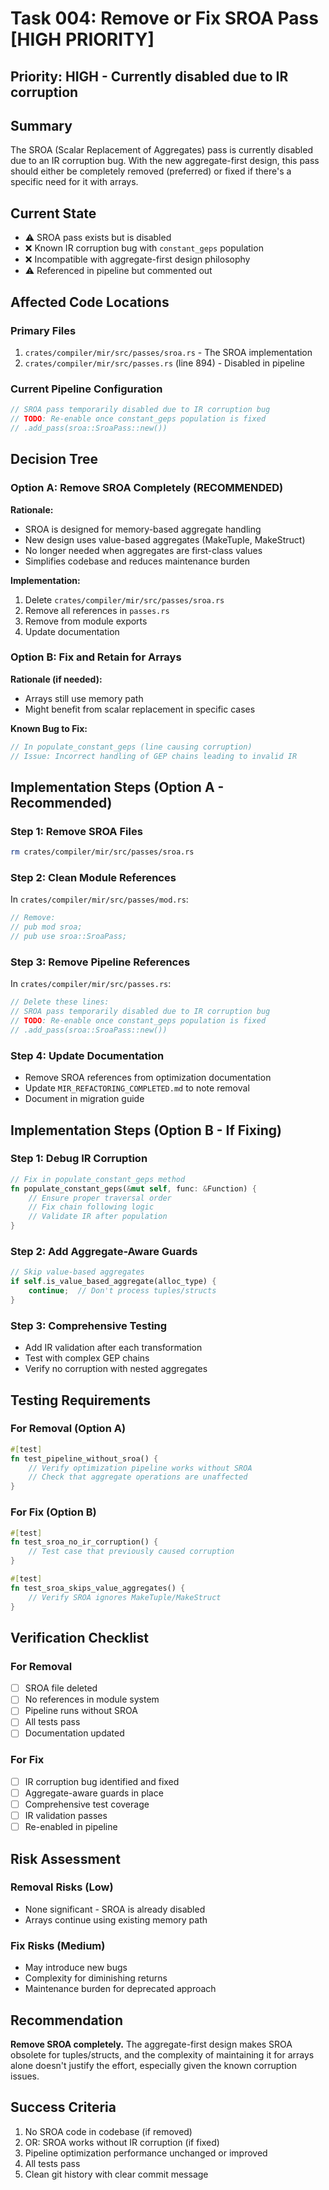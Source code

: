 # Task 004: Remove or Fix SROA Pass [HIGH PRIORITY]

## Priority: HIGH - Currently disabled due to IR corruption

## Summary

The SROA (Scalar Replacement of Aggregates) pass is currently disabled due to an
IR corruption bug. With the new aggregate-first design, this pass should either
be completely removed (preferred) or fixed if there's a specific need for it
with arrays.

## Current State

- ⚠️ SROA pass exists but is disabled
- ❌ Known IR corruption bug with `constant_geps` population
- ❌ Incompatible with aggregate-first design philosophy
- ⚠️ Referenced in pipeline but commented out

## Affected Code Locations

### Primary Files

1. `crates/compiler/mir/src/passes/sroa.rs` - The SROA implementation
2. `crates/compiler/mir/src/passes.rs` (line 894) - Disabled in pipeline

### Current Pipeline Configuration

```rust
// SROA pass temporarily disabled due to IR corruption bug
// TODO: Re-enable once constant_geps population is fixed
// .add_pass(sroa::SroaPass::new())
```

## Decision Tree

### Option A: Remove SROA Completely (RECOMMENDED)

**Rationale:**

- SROA is designed for memory-based aggregate handling
- New design uses value-based aggregates (MakeTuple, MakeStruct)
- No longer needed when aggregates are first-class values
- Simplifies codebase and reduces maintenance burden

**Implementation:**

1. Delete `crates/compiler/mir/src/passes/sroa.rs`
2. Remove all references in `passes.rs`
3. Remove from module exports
4. Update documentation

### Option B: Fix and Retain for Arrays

**Rationale (if needed):**

- Arrays still use memory path
- Might benefit from scalar replacement in specific cases

**Known Bug to Fix:**

```rust
// In populate_constant_geps (line causing corruption)
// Issue: Incorrect handling of GEP chains leading to invalid IR
```

## Implementation Steps (Option A - Recommended)

### Step 1: Remove SROA Files

```bash
rm crates/compiler/mir/src/passes/sroa.rs
```

### Step 2: Clean Module References

In `crates/compiler/mir/src/passes/mod.rs`:

```rust
// Remove:
// pub mod sroa;
// pub use sroa::SroaPass;
```

### Step 3: Remove Pipeline References

In `crates/compiler/mir/src/passes.rs`:

```rust
// Delete these lines:
// SROA pass temporarily disabled due to IR corruption bug
// TODO: Re-enable once constant_geps population is fixed
// .add_pass(sroa::SroaPass::new())
```

### Step 4: Update Documentation

- Remove SROA references from optimization documentation
- Update `MIR_REFACTORING_COMPLETED.md` to note removal
- Document in migration guide

## Implementation Steps (Option B - If Fixing)

### Step 1: Debug IR Corruption

```rust
// Fix in populate_constant_geps method
fn populate_constant_geps(&mut self, func: &Function) {
    // Ensure proper traversal order
    // Fix chain following logic
    // Validate IR after population
}
```

### Step 2: Add Aggregate-Aware Guards

```rust
// Skip value-based aggregates
if self.is_value_based_aggregate(alloc_type) {
    continue;  // Don't process tuples/structs
}
```

### Step 3: Comprehensive Testing

- Add IR validation after each transformation
- Test with complex GEP chains
- Verify no corruption with nested aggregates

## Testing Requirements

### For Removal (Option A)

```rust
#[test]
fn test_pipeline_without_sroa() {
    // Verify optimization pipeline works without SROA
    // Check that aggregate operations are unaffected
}
```

### For Fix (Option B)

```rust
#[test]
fn test_sroa_no_ir_corruption() {
    // Test case that previously caused corruption
}

#[test]
fn test_sroa_skips_value_aggregates() {
    // Verify SROA ignores MakeTuple/MakeStruct
}
```

## Verification Checklist

### For Removal

- [ ] SROA file deleted
- [ ] No references in module system
- [ ] Pipeline runs without SROA
- [ ] All tests pass
- [ ] Documentation updated

### For Fix

- [ ] IR corruption bug identified and fixed
- [ ] Aggregate-aware guards in place
- [ ] Comprehensive test coverage
- [ ] IR validation passes
- [ ] Re-enabled in pipeline

## Risk Assessment

### Removal Risks (Low)

- None significant - SROA is already disabled
- Arrays continue using existing memory path

### Fix Risks (Medium)

- May introduce new bugs
- Complexity for diminishing returns
- Maintenance burden for deprecated approach

## Recommendation

**Remove SROA completely.** The aggregate-first design makes SROA obsolete for
tuples/structs, and the complexity of maintaining it for arrays alone doesn't
justify the effort, especially given the known corruption issues.

## Success Criteria

1. No SROA code in codebase (if removed)
2. OR: SROA works without IR corruption (if fixed)
3. Pipeline optimization performance unchanged or improved
4. All tests pass
5. Clean git history with clear commit message

